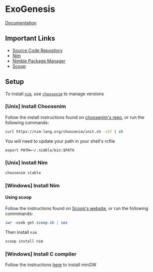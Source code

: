 # ExoGenesis

[Documentation](https://exokomodo.github.io/KomodoNim/komodo.html)

## Important Links

* [Source Code Repository](https://github.com/ExoKomodo/exogenesis)
* [Nim](https://nim-lang.org)
* [Nimble Package Manager](https://github.com/nim-lang/nimble)
* [Scoop](https://scoop.sh/)

## Setup

To install [`nim`](https://nim-lang.org), use [`choosenim`](https://github.com/dom96/choosenim) to manage versions

### [Unix] Install Choosenim

Follow the install instructions found on [choosenim's repo](https://github.com/dom96/choosenim), or run the following commands:

```bash
curl https://nim-lang.org/choosenim/init.sh -sSf | sh
```

You will need to update your path in your shell's rcfile

```shell
export PATH=~/.nimble/bin:$PATH
```

### [Unix] Install Nim

```bash
choosenim stable
```

### [Windows] Install Nim

#### Using scoop

Follow the instructions found on [Scoop's website](https://scoop.sh), or run the following commmands:

```PowerShell
iwr -useb get.scoop.sh | iex
```

Then install `nim`

```PowerShell
scoop install nim
```

### [Windows] Install C compiler

Follow the instructions [here](https://nim-lang.org/install_windows.html) to install minGW
